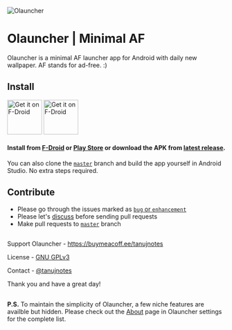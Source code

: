 ![Olauncher](https://repository-images.githubusercontent.com/278638069/db0acb80-661b-11eb-803e-926cae5dccb4)


# Olauncher | Minimal AF
Olauncher is a minimal AF launcher app for Android with daily new wallpaper. AF stands for ad-free. :)

## Install
[<img src="https://fdroid.gitlab.io/artwork/badge/get-it-on.png"
    alt="Get it on F-Droid"
    height="80">](https://f-droid.org/packages/app.olauncher)
[<img src="https://play.google.com/intl/en_us/badges/static/images/badges/en_badge_web_generic.png"
    alt="Get it on F-Droid"
    height="80">](https://play.google.com/store/apps/details?id=app.olauncher)

#### Install from [F-Droid](https://f-droid.org/packages/app.olauncher) or [Play Store](https://play.google.com/store/apps/details?id=app.olauncher) or download the APK from [latest release](https://github.com/tanujnotes/Olauncher/releases/).

You can also clone the [`master`](https://github.com/tanujnotes/olauncher/tree/master) branch and build the app yourself in Android Studio. No extra steps required.

## Contribute
* Please go through the issues marked as [`bug` or `enhancement`](https://github.com/tanujnotes/Olauncher/issues?q=is%3Aissue+is%3Aopen+label%3Abug%2Cenhancement+)
* Please let's [discuss](https://github.com/tanujnotes/Olauncher/discussions) before sending pull requests
* Make pull requests to [`master`](https://github.com/tanujnotes/olauncher) branch

##
Support Olauncher - https://buymeacoff.ee/tanujnotes

License - [GNU GPLv3](https://www.gnu.org/licenses/gpl-3.0.en.html)

Contact - [@tanujnotes](https://twitter.com/tanujnotes)

Thank you and have a great day!

##

**P.S.** To maintain the simplicity of Olauncher, a few niche features are availble but hidden. Please check out the [About](https://tanujnotes.notion.site/Olauncher-Minimal-AF-4843e398b05a455bb521b0665b26fbcd) page in Olauncher settings for the complete list.
